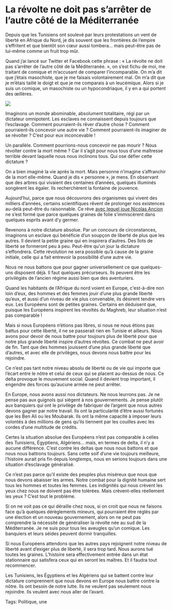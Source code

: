 # La révolte ne doit pas s’arrêter de l’autre côté de la Méditerranée

Depuis que les Tunisiens ont soulevé par leurs protestations un vent de liberté en Afrique du Nord, je dis souvent que les frontières de l’empire s’effritent et que bientôt son cœur aussi tombera… mais peut-être pas de lui-même comme un fruit trop mûr.

Quand j’ai lancé sur Twitter et Facebook cette phrase : « La révolte ne doit pas s’arrêter de l’autre côté de la Méditerranée. », on s’est fichu de moi, me traitant de comique et m’accusant de comparer l’incomparable. On m’a dit que j’étais masochiste, que je me faisais volontairement mal. On m’a dit que je m’étais taillé le doigt et que je me comparais à un leucémique. Alors si je suis un comique, un masochiste ou un hypocondriaque, il y en a qui portent des œillères.

![](https://tcrouzet.com/images_tc/2011/02/revolte.jpg)

Imaginons un monde abominable, absolument totalitaire, régi par un dictateur omnipotent. Les esclaves ne connaissent depuis toujours que l’esclavage. Comment pourraient-ils rêver d’autre chose ? Comment pourraient-ils concevoir une autre vie ? Comment pourraient-ils imaginer de se révolter ? C’est pour eux inconcevable !

Un parallèle. Comment pourrions-nous concevoir ne pas mourir ? Nous révolter contre la mort même ? Car il s’agit pour nous tous d’une maîtresse terrible devant laquelle nous nous inclinons tous. Qui ose défier cette dictature ?

On a bien imaginé la vie après la mort. Mais personne n’imagine s’affranchir de la mort elle-même. Quand je dis « personne », je mens. En observant que des arbres qui vivaient des centaines d’années, quelques illuminés songèrent les égaler. Ils recherchèrent la fontaine de jouvence.

Aujourd’hui, parce que nous découvrons des organismes qui vivent des milliers d’années, certains scientifiques rêvent de prolonger nos existences au-delà peut-être du raisonnable. Ce rêve [avec lequel joue Nicolas Ancion](/2011/02/07/nicolas-ancion-auteur-a-succes/) ne s’est formé que parce quelques graines de folie s’immiscèrent dans quelques esprits avant d’y germer.

Revenons à notre dictature absolue. Par un concours de circonstances, imaginons un esclave qui bénéficie d’un soupçon de liberté de plus que les autres. Il devient la petite graine qui en inspirera d’autres. Des îlots de liberté se formeront peu à peu. Peut-être qu’un jour la dictature s’effondrera. Cette révolution ne sera possible qu’à cause de la graine initiale, celle qui a fait entrevoir la possibilité d’une autre vie.

Nous ne nous battons que pour gagner universellement ce que quelques-uns disposent déjà. Il faut quelques précurseurs. Ils peuvent être les privilégiés de l’ancien régime aussi bien que des aventuriers.

Quand les habitants de l’Afrique du nord voient en Europe, c'est-à-dire non loin d’eux, des hommes et des femmes jouir d’une plus grande liberté qu’eux, et aussi d’un niveau de vie plus convenable, ils désirent tendre vers eux. Les Européens sont de petites graines. Certains en déduisent que, puisque les Européens inspirent les révoltés du Maghreb, leur situation n’est pas comparable !

Mais si nous Européens n’étions pas libres, si nous ne nous étions pas battus pour cette liberté, il ne se passerait rien en Tunisie et ailleurs. Nous avons pour devoir de nous battre pour toujours plus de liberté pour que notre plus grande liberté inspire d’autres révoltes. Ce combat ne peut avoir de fin. Tant que des hommes jouissent d’une plus grande liberté que d’autres, et avec elle de privilèges, nous devons nous battre pour les rejoindre.

Ce n’est pas tant notre niveau absolu de liberté ou de vie qui importe que l’écart entre le nôtre et celui de ceux qui se placent au-dessus de nous. Ce delta provoque le mouvement social. Quand il devient trop important, il engendre des forces qu’aucune armée ne peut arrêter.

En Europe, nous avons aussi nos dictateurs. Ne nous leurrons pas. Je ne pense pas aux guignols qui siègent à nos gouvernements. Je pense plutôt aux banquiers qui ont le privilège de fabriquer de l’argent que nous autres devons gagner par notre travail. Ils ont la particularité d’être aussi fortunés que les Ben Ali ou les Moubarak. Ils ont la même capacité à imposer leurs volontés à des millions de gens qu’ils tiennent par les couilles avec les cordes d’une multitude de crédits.

Certes la situation absolue des Européens n’est pas comparable à celles des Tunisiens, Égyptiens, Algériens… mais, en termes de delta, il n’y a aucune différence. C’est contre les deltas que nous nous battons et que nous nous battrons toujours. Sans cette soif d’une vie toujours meilleure, l’histoire aurait pris fin depuis longtemps, nous en serions toujours dans une situation d’esclavage généralisé.

Ce n’est pas parce qu’il existe des peuples plus miséreux que nous que nous devons abaisser les armes. Notre combat pour la dignité humaine sert tous les hommes et toutes les femmes. Les indignités qui nous crèvent les yeux chez nous ne doivent pas être tolérées. Mais crèvent-elles réellement les yeux ? C’est tout le problème.

Si on ne voit pas ce qui déraille chez nous, si on croit que nous ne faisons face qu’à quelques dérèglements mineurs, qui pourraient être réglés par une élection et un nouveau gouvernement, alors on ne peut pas comprendre la nécessité de généraliser la révolte née au sud de la Méditerranée. Je ne suis pour tous les aveugles qu’un comique. Les banquiers et leurs séides peuvent dormir tranquilles.

Si nous Européens attendons que les autres pays rejoignent notre niveau de liberté avant d’exiger plus de liberté, il sera trop tard. Nous aurons tué toutes les graines. L’histoire sera effectivement entrée dans un état stationnaire qui satisfera ceux qui en seront les maîtres. Et il faudra tout recommencer.

Les Tunisiens, les Égyptiens et les Algériens qui se battent contre leur dictature comprennent que nous devons en Europe nous battre contre la nôtre. Ils ont besoin de notre lutte. Ils ne veulent pas seulement nous rejoindre. Ils veulent avec nous aller de l’avant.

Tags: Politique, une